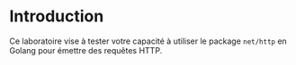 # Introduction

Ce laboratoire vise à tester votre capacité à utiliser le package `net/http` en Golang pour émettre des requêtes HTTP.
